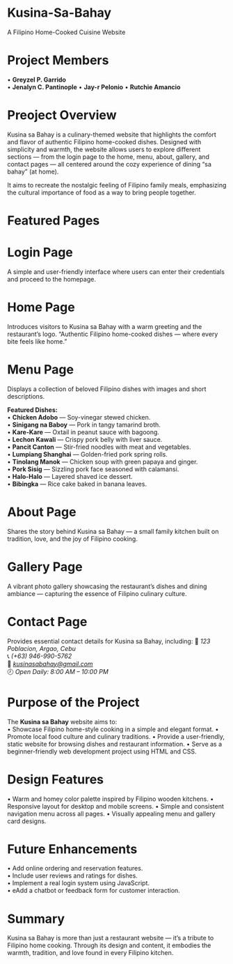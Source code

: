 # Kusina-Sa-Bahay
A Filipino Home-Cooked Cuisine Website


# Project Members
• **Greyzel P. Garrido**  
• **Jenalyn C. Pantinople** 
• **Jay-r Pelonio**
• **Rutchie Amancio**


# Preoject Overview
Kusina sa Bahay is a culinary-themed website that highlights the comfort and flavor of authentic Filipino home-cooked dishes. Designed with simplicity and warmth, the website allows users to explore different sections — from the login page to the home, menu, about, gallery, and contact pages — all centered around the cozy experience of dining “sa bahay” (at home).

It aims to recreate the nostalgic feeling of Filipino family meals, emphasizing the cultural importance of food as a way to bring people together.

# Featured Pages

# Login Page
A simple and user-friendly interface where users can enter their credentials and proceed to the homepage.

# Home Page
Introduces visitors to Kusina sa Bahay with a warm greeting and the restaurant’s logo.
“Authentic Filipino home-cooked dishes — where every bite feels like home.”

# Menu Page
Displays a collection of beloved Filipino dishes with images and short descriptions.  

**Featured Dishes:**  
• **Chicken Adobo** — Soy-vinegar stewed chicken.  
• **Sinigang na Baboy** — Pork in tangy tamarind broth.  
• **Kare-Kare** — Oxtail in peanut sauce with bagoong.  
• **Lechon Kawali** — Crispy pork belly with liver sauce.  
• **Pancit Canton** — Stir-fried noodles with meat and vegetables.  
• **Lumpiang Shanghai** — Golden-fried pork spring rolls.  
• **Tinolang Manok** — Chicken soup with green papaya and ginger.  
• **Pork Sisig** — Sizzling pork face seasoned with calamansi.  
• **Halo-Halo** — Layered shaved ice dessert.  
• **Bibingka** — Rice cake baked in banana leaves.  

# About Page
Shares the story behind Kusina sa Bahay — a small family kitchen built on tradition, love, and the joy of Filipino cooking.

# Gallery Page
A vibrant photo gallery showcasing the restaurant’s dishes and dining ambiance — capturing the essence of Filipino culinary culture.

# Contact Page
Provides essential contact details for Kusina sa Bahay, including:
📍 *123 Poblacion, Argao, Cebu*  
📞 *(+63) 946-990-5762*  
📧 *kusinasabahay@gmail.com*  
🕗 *Open Daily: 8:00 AM – 10:00 PM*  


# Purpose of the Project
The **Kusina sa Bahay** website aims to:  
• Showcase Filipino home-style cooking in a simple and elegant format.
• Promote local food culture and culinary traditions.
• Provide a user-friendly, static website for browsing dishes and restaurant information.
• Serve as a beginner-friendly web development project using HTML and CSS.

# Design Features
• Warm and homey color palette inspired by Filipino wooden kitchens.
• Responsive layout for desktop and mobile screens.
• Simple and consistent navigation menu across all pages.
• Visually appealing menu and gallery card designs.

# Future Enhancements
• Add online ordering and reservation features.  
• Include user reviews and ratings for dishes.  
• Implement a real login system using JavaScript.  
• eAdd a chatbot or feedback form for customer interaction.  

# Summary
Kusina sa Bahay is more than just a restaurant website — it’s a tribute to Filipino home cooking. Through its design and content, it embodies the warmth, tradition, and love found in every Filipino kitchen.